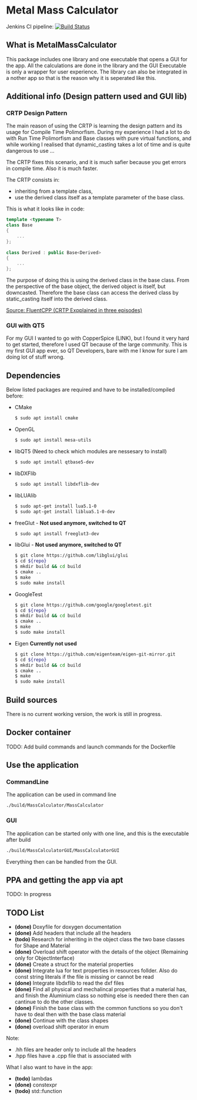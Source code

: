 # Metal Mass Calculator

Jenkins CI pipeline: [![Build Status](https://travis-ci.com/jimmyhalimi/MassCalculator.svg?token=SL6RqWzwyVSzbz3qVX6L&branch=master)](https://travis-ci.com/jimmyhalimi/MassCalculator)

## What is MetalMassCalculator

This package includes one library and one executable that opens a GUI for the app. All the calculations are done in the library and the GUI Executable is only a wrapper for user experience. The library can also be integrated in a nother app so that is the reason why it is seperated like this.

## Additional info (Design pattern used and GUI lib)

### CRTP Design Pattern

The main reason of using the CRTP is learning the design pattern and its usage for Compile Time Polimorfism.
During my experience I had a lot to do with Run Time Polimorfism and Base classes with pure virtual functions, and while working I realised that dynamic_casting takes a lot of time and is quite dangerous to use ...

The CRTP fixes this scenario, and it is much safier because you get errors in compile time. Also it is much faster.

The CRTP consists in:

* inheriting from a template class,
* use the derived class itself as a template parameter of the base class.

This is what it looks like in code:

```cpp
template <typename T>
class Base
{
    ...
};
 
class Derived : public Base<Derived>
{
    ...
};
```

The purpose of doing this is using the derived class in the base class. From the perspective of the base object, the derived object is itself, but downcasted. Therefore the base class can access the derived class by static_casting itself into the derived class.

[Source: FluentCPP (CRTP Expplained in three episodes)](https://www.fluentcpp.com/2017/05/12/curiously-recurring-template-pattern/)


### GUI with QT5

For my GUI I wanted to go with CopperSpice (LINK), but I found it very hard to get started, therefore I used QT because of the large community. This is my first GUI app ever, so QT Developers, bare with me I know for sure I am doing lot of stuff wrong.

## Dependencies

Below listed packages are required and have to be installed/compiled before:

* CMake
  ```bash
  $ sudo apt install cmake
  ```

* OpenGL
  ```bash
  $ sudo apt install mesa-utils
  ```

* libQT5 (Need to check which modules are nessesary to install)
  ```bash
  $ sudo apt install qtbase5-dev
  ```

* libDXFlib
  ```bash
  $ sudo apt install libdxflib-dev
  ```

* libLUAlib
  ```bash
  $ sudo apt-get install lua5.1-0
  $ sudo apt-get install liblua5.1-0-dev
  ```

* freeGlut - **Not used anymore, switched to QT**
  ```bash
  $ sudo apt install freeglut3-dev
  ```

* libGlui - **Not used anymore, switched to QT**
  ```bash
  $ git clone https://github.com/libglui/glui
  $ cd ${repo}
  $ mkdir build && cd build
  $ cmake ..
  $ make 
  $ sudo make install
  ```

* GoogleTest
  ```bash
  $ git clone https://github.com/google/googletest.git
  $ cd ${repo}
  $ mkdir build && cd build
  $ cmake ..
  $ make 
  $ sudo make install
  ```

* Eigen **Currently not used**
  ```bash
  $ git clone https://github.com/eigenteam/eigen-git-mirror.git
  $ cd ${repo}
  $ mkdir build && cd build
  $ cmake ..
  $ make 
  $ sudo make install
  ```

## Build sources

There is no current working version, the work is still in progress.

## Docker container

TODO: Add build commands and launch commands for the Dockerfile

## Use the application

### CommandLine

The application can be used in command line

```bash
./build/MassCalculator/MassCalculator
```

### GUI

The application can be started only with one line, and this is the executable after build

```bash
./build/MassCalculatorGUI/MassCalculatorGUI
```

Everything then can be handled from the GUI.

## PPA and getting the app via apt

TODO: In progress

## TODO List

* **(done)** Doxyfile for doxygen documentation
* **(done)** Add headers that include all the headers
* **(todo)** Research for inheriting in the object class the two base classes for Shape and Material
* **(done)** Overload shift operator with the details of the object (Remaining only for ObjectInterface)
* **(done)** Create a struct for the material properties
* **(done)** Integrate lua for text properties in resources follder. Also do const string literals if the file is missing or cannot be read
* **(done)** Integrate libdxflib to read the dxf files
* **(done)** Find all physical and mechalincal properties that a material has, and finish the Aluminium class so nothing else is needed there then can cantinue to do the other classes.
* **(done)** Finish the base class with the common functions so you don't have to deal then with the base class material
* **(done)** Continue with the class shapes
* **(done)** overload shift operator in enum

Note: 
* .hh files are header only to include all the headers
* .hpp files have a .cpp file that is associated with

What I also want to have in the app:
* **(todo)** lambdas
* **(done)** constexpr
* **(todo)** std::function